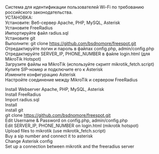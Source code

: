 Система для идентификации пользователей Wi-Fi по требованию российского законодательства.  
УСТАНОВКА:  
Установите: Веб-сервер Apache, PHP, MySQL, Asterisk  
Установите FreeRadius  
Импортируйте файл radius.sql  
Установите git  
Выполните: git clone https://github.com/bsdnomore/freespot.git  
Отредактируйте логин и пароль в файлах config.php, admin/config.php  
Отредактируйте SERVER_IP, PHONE_NUMBER в файле login.html (для MikroTik Hotspot)  
Загрузите файлы на MikroTik (используйте скрипт mikrotik_fetch.script)  
Купите SIP-номер и подключите его к Asterisk  
Измените конфигурацию Asterisk  
Настройте соединение между MikroTik и сервером FreeRadius  


Install Webserver Apache, PHP, MySQL, Asterisk  
Install FreeRadius  
Import radius.sql  
Install  
install git   
git clone https://github.com/bsdnomore/freespot.git  
Edit Username & Password  on config.php, admin/config.php  
Edit SERVER_IP, PHONE_NUMBER  on login.html (mikrotik hotspot)  
Upload files to mikrotik (use mikrotik_fetch.script)  
Buy a sip number and connect it to asterisk  
Change Asterisk config  
Set up a connection between mikrotik and the freeradius server 
